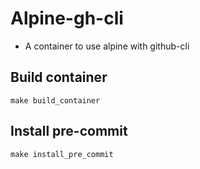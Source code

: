 # Alpine-gh-cli

- A container to use alpine with github-cli

## Build container

`make build_container`

## Install pre-commit

`make install_pre_commit`
